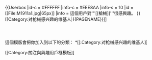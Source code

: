 {{Userbox
  |id-c     = #FFFFFF
  |info-c   = #EEE8AA
  |info-s   = 10
  |id       = [[File:M1911a1.jpg|65px]]
  |info     = 這個用戶對'''[[槍械]]'''很感興趣。
}}<includeonly>
[[Category:对枪械感兴趣的维基人|{{PAGENAME}}]]
</includeonly><noinclude>
<p style="clear: both; padding-top: 2em">

這個模版會把你加入到以下的分類：
*[[:Category:对枪械感兴趣的维基人]]

[[Category:關注與興趣用戶框模板]]
</noinclude>
